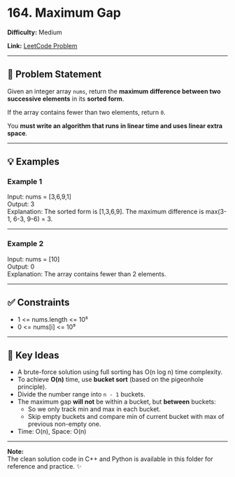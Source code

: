 # 164. Maximum Gap

**Difficulty:** Medium

**Link:** [LeetCode Problem](https://leetcode.com/problems/maximum-gap/)

---

## 📝 Problem Statement

Given an integer array `nums`, return the **maximum difference between two successive elements** in its **sorted form**.

If the array contains fewer than two elements, return `0`.

You **must write an algorithm that runs in linear time and uses linear extra space**.

---

## 💡 Examples

### Example 1  
Input: nums = [3,6,9,1]  
Output: 3  
Explanation: The sorted form is [1,3,6,9]. The maximum difference is max(3-1, 6-3, 9-6) = 3.

---

### Example 2  
Input: nums = [10]  
Output: 0  
Explanation: The array contains fewer than 2 elements.

---

## ✅ Constraints

* 1 <= nums.length <= 10⁵  
* 0 <= nums[i] <= 10⁹  

---

## 🔑 Key Ideas

* A brute-force solution using full sorting has O(n log n) time complexity.
* To achieve **O(n)** time, use **bucket sort** (based on the pigeonhole principle).
* Divide the number range into `n - 1` buckets.
* The maximum gap **will not** be within a bucket, but **between** buckets:
  - So we only track min and max in each bucket.
  - Skip empty buckets and compare min of current bucket with max of previous non-empty one.
* Time: O(n), Space: O(n)

---

**Note:**  
The clean solution code in C++ and Python is available in this folder for reference and practice. ✨
